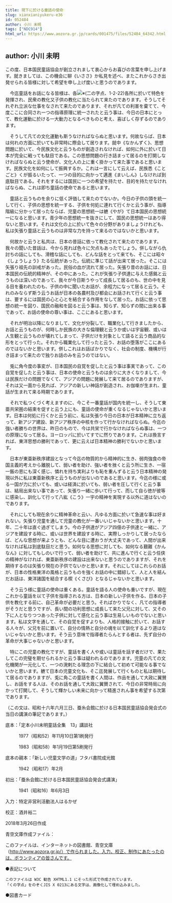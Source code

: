 ```yaml
---
title: 現下に於ける童話の使命
slug: xianxianiyukeru-e36
id: 052484
author: 小川 未明
tags: ["NDC914"]
html_url: https://www.aozora.gr.jp/cards/001475/files/52484_64342.html
---
```


## author: 小川 未明

この度、日本国民童話協会が創立されまして衷心からお喜びの言葉を申し上げます。就きましては、この機会に聊《いささ》か私見を述べ、またこれからさき出発せられる皆様に対して希望を申し上げ度いと思うのであります。

　今迄童話をお話になる皆様は、各![※(二の字点、1-2-22)](https://www.aozora.gr.jp/cards/001475/files/../../../gaiji/1-02/1-02-22.png)各所に於いて特色を発揮され、民衆の教化又子供の教化に当たられて来たのであります。そうしてそれぞれ立派な仕事をなされて来たのであります、それが凡ての利害を棄てて、今度ここに合同され一つの指導原理に統一されたと云う事は、今日の日本にとって、教化運動に於ける一大動力となるべきものと考え、喜ばしく存ずるのであります。

　そうして凡ての文化運動も斯うなければならぬと思います。何故ならば、日本は何れの方面に於いても非常時に際会して居ります。就中《なかんずく》、思想問題に於いて、今民族文化と云うものが創造されなければ、如何に外に於いて日本が完全に戦っても駄目である。この思想問題の行き詰まって居るのを打開しなければならぬと云う使命が、文化人の上に重く掛かって来た事であると思います。民族文化を如何にして振興するか。これは一言にして云えば、民族悉《ことごと》くが振るいたって、一つの目的に向かって邁進《まいしん》しなければ到底駄目である。それをするには国民に一つの希望を持たせ、目的を持たせなければならぬ、これは即ち童話の使命であると思います。



　童話と云うものを余りに低く評価して来たのでないか。今日の子供の頭を統一して行く、子供の思想を統一する、子供を何処に連れて行くかと云う事が、指導階級に分かって居ったならば、児童の思想統一は軈《やが》て日本国民の思想統一になると思います。青少年の思想統一を抜きにして、国民の思想統一はあり得ないと思います。それは文化の上に於いて色々の分野がありましょうけれども、私は矢張り童話と云うものは非常な力を持って来るのではないかと思います。

　何故かと云うと私共は、日本の昔話に依って教化されて来たのであります。我々の聞いた昔話は、今から見れば色々に欠点もあったでしょう。併しながら仇討ちの話にしても、滑稽な話にしても、どんな話をとって来ても、そこには昭々《しょうしょう》たる伝統があった。伝統に準じて話が出来て居った。そこには矢張り祖先の訓戒があった。民俗の血が流れて居った。矢張り昔のお話には、日本国民の伝統的精神が、その中にあった。これが矢張り子供達に与えた感銘と云うものは深いのであって、我々が今日斯うやって成長して居るのも、世の中を見る目を養われたのも、子供の中に聞いたお話が、余程力になって居ると云う。それのみならず斯う云うお話が日本の各農村及び都会にお話されて行くと云う事は、要するには国民の心と心とを結合する作用をなして居った。お話に依って思想の統一を図り、国民の融和を図ると云う事は、知らず、知らずの間に出来る事であって、お話の使命の尊い事は、ここにあると思います。

　それが明治以降になりまして、文化が分裂して、職業化して行きましたから、お話と云うものが、何時しか民族の大きな倫理観と云うか或いは宇宙観、或いは人生観と云うものが壊れてしまって、子供だけを対象として語ると云う商品的な形をとって行った。それから職業化して行ったと云う、お話の堕落がここにあるのではないかと思います。併しこれはお話ばかりでなく、社会の制度、機構が行き詰まって来たので独りお話のみを云うのではない。

　兎に角今度の事変が、日本国民の自覚を促したと云う事は事実であって、この自覚を促したと云う事は、日本の使命と云うものは余りに大きくなりまして、今は民族だけの問題でなくて、アジアの問題に発展して来て居るのでありますが、それは又一面から見れば、アジアの新しい神話が創造され、お伽噺が生まれ、童話が生まれて来る時期であります。



　それで私つくづく考えますのに、今こそ一番童話が国内を統一し、そうして東亜共栄圏の結束を促すと云う上にも、童話の使命が重くなるじゃないかと思います。日本は何処に行くかと云う前に、私は矢張り今日の日本が日本精神に立ち返って、新アジア建設、新アジア秩序の中核を作って行かなければならぬ。今迄の強い者勝ちの世界は、昨日のもので、今は共栄で行かなければならぬ事は、一つの原理になって居る。ヨーロッパに於いてすでに然りであります。これは換言すれば、東洋思想の勝利であって、更に云えば日本精神の勝利でないかと思います。

　日本が東亜新秩序建設となって今迄の物質的から精神的に生き、弱肉強食の帝国主義的考えから離脱して、弱い者を助け、強い者を挫くと云う所に生き、一宿一飯の恩にも深く感じ、憐れを持ち実利よりも恥を重んずると云う日本精神の発現以外に私は東亜新秩序と云うものが出ないのであると思います。今迄の様に或る一国が力に於いても、或いは経済に於いても、弱い者を圧して行くと云う事は、結局出来ない事であって、矢張り一緒に歩いて行って、而して自ら徳が彼等に感染し、訓化して行って八紘《こう》一宇の精神を実現する以外に道はないのであります。



　それにしても現在余りに精神革命と云い、凡ゆる方面に於いて急速な事は好まれない。矢張り児童を通して児童の教化が一番いいじゃないかと思います。十年、二十年は直ぐ過ぎてしまう。今の子供達がアジア四億の子供達と一緒に、アジアを建設する時に、或いは世界を建設する時に、実際しっかりして居ったならば、どんな思想が来ようとも、どんな目に遭おうが大丈夫であって、人間が出来なければ私は到底駄目だと思う。如何なる思想に対しても、如何なる艱難《かんなん》に対してもしのいで行って、弱い者を助けて、共に進んで行くと云う任侠の精神がなければ、東亜新秩序の建設は出来ないと思うのでありますが、それを期待するのは矢張り現在の子供でないかと思います。それにしてはこれらのお話が、日本の性格東洋の風格と云うものを強くお話の中に錯綜して、人と人を結んだお話は、東洋諸国を結合する楔《くさび》となるじゃないかと思います。

　そう云う様に童話の使命は重くある。童話を語る人の使命も重いですが、現在これから童話を以て子供を指導される方は、日本の新しい子供を作る、日本の子供を教化する前に、自己革命が必要だと思う。そればかりでなく、凡ての指導者がそうだと思うですが、長い間の功利思想に成長して来た父兄に対して、又その下に人となりつつあった子供に対して感化と云う事は生易しいものでないと思います。私は文字を通して、その自覚を促すよりも、人格的接触に於いて、お話する人々が、父兄を前に置いて、自分の情熱と自分の魂を以て訓化するより道はないじゃないかと思います。そう云う意味で指導者たらんとする者は、先ず自分の革命が大事じゃないかと思います。

　特にこの児童の教化ですが、童話を書く人や或いは童話を話す者だけで、果たしてこの完璧を期せられるかと云う事は疑われるのであります。児童の凡ての文化機関が一元化して、一つの溌剌たる理念の下に結合して初めて可能なる事でないかと思います。軈て日本の児童文化も、そこ迄発展して行くものと私は期待して居るのでありますが、兎に角この童話を書く人間は、作品を通して大政に翼賛し、お話をする人は、そのお話を通して大政に翼賛されて、今日の非常時局に向かって打開して、そうして輝かしい未来に向かって精進されん事を希望する次第であります。

（この文は、昭和十六年六月三日、蚕糸会館に於ける日本国民童話協会発会式の当日の講演の筆記であります。）













底本：「定本小川未明童話全集　13」講談社

　　　1977（昭和52）年11月10日第1刷発行

　　　1983（昭和58）年1月19日第5刷発行

底本の親本：「新しい児童文学の道」フタバ書院成光館

　　　1942（昭和17）年2月

初出：「蚕糸会館に於ける日本国民童話協会発会式講演」

　　　1941（昭和16）年6月3日

入力：特定非営利活動法人はるかぜ

校正：酒井裕二

2018年3月26日作成

青空文庫作成ファイル：

このファイルは、インターネットの図書館、青空文庫（http://www.aozora.gr.jp/）で作られました。入力、校正、制作にあたったのは、ボランティアの皆さんです。











●表記について


	このファイルは W3C 勧告 XHTML1.1 にそった形式で作成されています。
	「くの字点」をのぞくJIS X 0213にある文字は、画像化して埋め込みました。







●図書カード